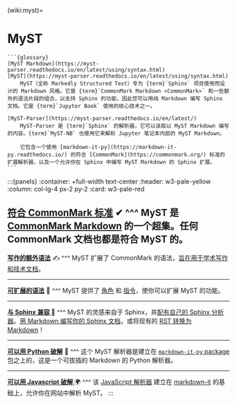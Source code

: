 (wiki:myst)=
# MyST

````{div} w3-pale-green w3-padding
```{glossary}
[MyST Markdown](https://myst-parser.readthedocs.io/en/latest/using/syntax.html)
[MyST](https://myst-parser.readthedocs.io/en/latest/using/syntax.html)
    MyST（全称 Markedly Structured Text）专为 {term}`Sphinx` 项目使用而设计的 Markdown 风格。它是 {term}`CommonMark Markdown <CommonMark>` 和一些额外的语法片段的组合，以支持 Sphinx 的功能，因此您可以用纯 Markdown 编写 Sphinx 文档。它是 {term}`Jupyter Book` 使用的核心技术之一。

[MyST-Parser](https://myst-parser.readthedocs.io/en/latest/)
    MyST-Parser 是 {term}`Sphinx` 的解析器，它可以读取以 MyST Markdown 编写的内容。{term}`MyST-NB` 也使用它来解析 Jupyter 笔记本内部的 MyST Markdown。
    
    它包含一个使用 [markdown-it-py](https://markdown-it-py.readthedocs.io/) 的符合 [CommonMark](https://commonmark.org/) 标准的扩展解析器，以及一个允许你在 Sphinx 中编写 MyST Markdown 的 Sphinx 扩展。
```
````

:::{panels}
:container: +full-width text-center
:header: w3-pale-yellow
:column: col-lg-4 px-2 py-2
:card: w3-pale-red

**[符合 CommonMark 标准](commonmark-block-tokens)** ✔
^^^
MyST 是 [CommonMark Markdown][commonmark] 的一个超集。任何 CommonMark 文档也都是符合 MyST 的。
---

**[写作的额外语法](extended-block-tokens)** ✍
^^^
MyST 扩展了 CommonMark 的语法，[旨在用于学术写作和技术文档](extended-block-tokens)。

---
**[可扩展的语法](syntax/directives)** 🚀
^^^
MyST 提供了 [角色](syntax/roles) 和 [指令](syntax/directives)，使你可以扩展 MyST 的功能。

---
**[与 Sphinx 兼容 ](sphinx/index)** 📄
^^^
MyST 的灵感来自于 Sphinx，并[配有自己的 Sphinx 分析器](sphinx/index)。[用 Markdown 编写你的 Sphinx 文档](https://www.sphinx-doc.org/en/master/usage/quickstart.html)，或将现有的 [RST 转换为 Markdown][rst-to-myst]！

---
**[可以用 Python 破解](api/index)** 🐍
^^^
这个 MyST 解析器是建立在 [`markdown-it-py` package][markdown-it-py] 包之上的，这是一个可拔插的 Markdown 的 Python 解析器。

---
**[可以用 Javascript 破解 ][markdown-it-myst]** 🌍
^^^
该 [JavaScript 解析器][markdown-it-myst] 建立在 [markdown-it][markdown-it] 的基础上，允许你在网站中解析 MyST。
:::

[commonmark]: https://commonmark.org/
[github-ci]: https://github.com/executablebooks/MyST-Parser/workflows/continuous-integration/badge.svg?branch=master
[github-link]: https://github.com/executablebooks/MyST-Parser
[codecov-badge]: https://codecov.io/gh/executablebooks/MyST-Parser/branch/master/graph/badge.svg
[codecov-link]: https://codecov.io/gh/executablebooks/MyST-Parser
[rtd-badge]: https://readthedocs.org/projects/myst-parser/badge/?version=latest
[rtd-link]: https://myst-parser.readthedocs.io/en/latest/?badge=latest
[black-badge]: https://img.shields.io/badge/code%20style-black-000000.svg
[pypi-badge]: https://img.shields.io/pypi/v/myst-parser.svg
[pypi-link]: https://pypi.org/project/myst-parser
[conda-badge]: https://anaconda.org/conda-forge/myst-parser/badges/version.svg
[conda-link]: https://anaconda.org/conda-forge/myst-parser
[black-link]: https://github.com/ambv/black
[github-badge]: https://img.shields.io/github/stars/executablebooks/myst-parser?label=github
[markdown-it-py]: https://markdown-it-py.readthedocs.io/
[markdown-it-myst]: https://github.com/executablebooks/markdown-it-myst
[markdown-it]: https://markdown-it.github.io/
[rst-to-myst]: https://rst-to-myst.readthedocs.io
